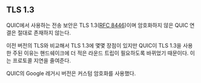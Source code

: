 <!--
## TLS 1.3

The transport security used in QUIC is using TLS 1.3 ([RFC
8446](https://tools.ietf.org/html/rfc8446)) and there are never any unencrypted
QUIC connections.

TLS 1.3 has several advantages compared to older TLS versions but a primary
reason for using it in QUIC is that 1.3 changed the handshake to require fewer
roundtrips. It reduces protocol latency.

The Google legacy version of QUIC used a custom crypto.
-->

## TLS 1.3

QUIC에서 사용하는 전송 보안은 TLS 1.3([RFC 8446](https://tools.ietf.org/html/rfc8446))이며
암호화하지 않은 QUIC 연결은 절대로 존재하지 않는다.

이전 버전의 TLS와 비교해서 TLS 1.3에 몇몇 장점이 있지만 QUIC이 TLS 1.3을 사용한
주된 이유는 핸드쉐이크에 더 적은 라운드 트립이 필요하도록 바뀌었기 때문이다.
이는 프로토콜 지연을 줄여준다.

QUIC의 Google 레거시 버전은 커스텀 암호화를 사용했다.

